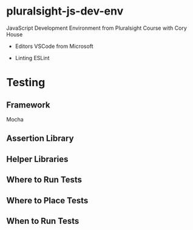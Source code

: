 # pluralsight-js-dev-env
JavaScript Development Environment from Pluralsight Course with Cory House

* Editors
VSCode from Microsoft

* Linting
ESLint 

# Testing
## Framework
Mocha
## Assertion Library
## Helper Libraries
## Where to Run Tests
## Where to Place Tests
## When to Run Tests
